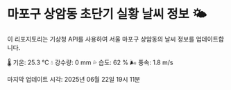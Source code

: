 
# 마포구 상암동 초단기 실황 날씨 정보 🌤️

이 리포지토리는 기상청 API를 사용하여 서울 마포구 상암동의 날씨 정보를 업데이트합니다. 

🌡️ 기온: 25.3 ℃
💧 강수량: 0 mm
💦 습도: 62 %
🌬️ 풍속: 1.8 m/s

마지막 업데이트 시각: 2025년 06월 22일 19시 11분    
